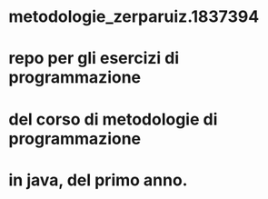 # metodologie_zerparuiz.1837394
# repo per gli esercizi di programmazione
# del corso di metodologie di programmazione
# in java, del primo anno.
